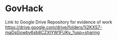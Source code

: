 # GovHack
Link to Google Drive Repository for evidence of work https://drive.google.com/drive/folders/1i2KXS7-maDsGowby6sb8CZXIYW1FUKy_?usp=sharing